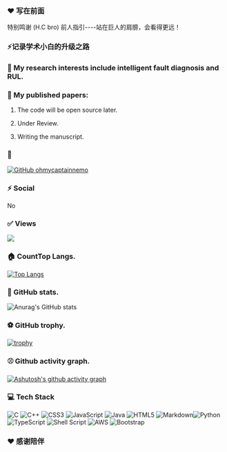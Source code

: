 <!--
**LB-sunshine/LB-sunshine** is a ✨ _special_ ✨ repository because its `README.md` (this file) appears on your GitHub profile.

Here are some ideas to get you started:

- 🔭 I’m currently working on ...
- 🌱 I’m currently learning ...
- 👯 I’m looking to collaborate on ...
- 🤔 I’m looking for help with ...
- 💬 Ask me about ...
- 📫 How to reach me: ...
- 😄 Pronouns: ...
- ⚡ Fun fact: ...
-->

### ❤️ 写在前面
特别鸣谢 (H.C bro) 前人指引----站在巨人的肩膀，会看得更远！
### ⚡记录学术小白的升级之路

### 🌱 My research interests include intelligent fault diagnosis and RUL.
### 🔭 My published papers:

1. The code will be open source later.

2. Under Review.

3. Writing the manuscript.

### 👯
[![GitHub ohmycaptainnemo](https://img.shields.io/github/followers/LB-sunshine?label=follow&style=social)](https://github.com/LB-sunshine)

### ⚡ Social

No

### ✅ Views
![](http://profile-counter.glitch.me/LB-sunshine/count.svg)

### 🏠 CountTop Langs.

[![Top Langs](https://github-readme-stats.vercel.app/api/top-langs/?username=LB-sunshine&layout=compact)](https://github.com/anuraghazra/github-readme-stats)



### 🏀 GitHub stats.

![Anurag's GitHub stats](https://github-readme-stats.vercel.app/api?username=LB-sunshine&show_icons=true&theme=tokyonight)

### ⚽ GitHub trophy.

[![trophy](https://github-profile-trophy.vercel.app/?username=LB-sunshine&theme=monokai)](https://github.com/ryo-ma/github-profile-trophy)

### ⚾ Github activity graph.

[![Ashutosh's github activity graph](https://activity-graph.herokuapp.com/graph?username=LB-sunshine&theme=xcode)](https://github.com/ashutosh00710/github-readme-activity-graph)
### 💻 Tech Stack

![C](https://img.shields.io/badge/c-%2300599C.svg?style=plastic&logo=c&logoColor=white) ![C++](https://img.shields.io/badge/c++-%2300599C.svg?style=plastic&logo=c%2B%2B&logoColor=white) ![CSS3](https://img.shields.io/badge/css3-%231572B6.svg?style=plastic&logo=css3&logoColor=white) ![JavaScript](https://img.shields.io/badge/javascript-%23323330.svg?style=plastic&logo=javascript&logoColor=%23F7DF1E) ![Java](https://img.shields.io/badge/java-%23ED8B00.svg?style=plastic&logo=java&logoColor=white) ![HTML5](https://img.shields.io/badge/html5-%23E34F26.svg?style=plastic&logo=html5&logoColor=white) ![Markdown](https://img.shields.io/badge/markdown-%23000000.svg?style=plastic&logo=markdown&logoColor=white)![Python](https://img.shields.io/badge/python-3670A0?style=plastic&logo=python&logoColor=ffdd54) ![TypeScript](https://img.shields.io/badge/typescript-%23007ACC.svg?style=plastic&logo=typescript&logoColor=white) ![Shell Script](https://img.shields.io/badge/shell_script-%23121011.svg?style=plastic&logo=gnu-bash&logoColor=white) ![AWS](https://img.shields.io/badge/AWS-%23FF9900.svg?style=plastic&logo=amazon-aws&logoColor=white) ![Bootstrap](https://img.shields.io/badge/bootstrap-%23563D7C.svg?style=plastic&logo=bootstrap&logoColor=white) 


### ❤️ 感谢陪伴
